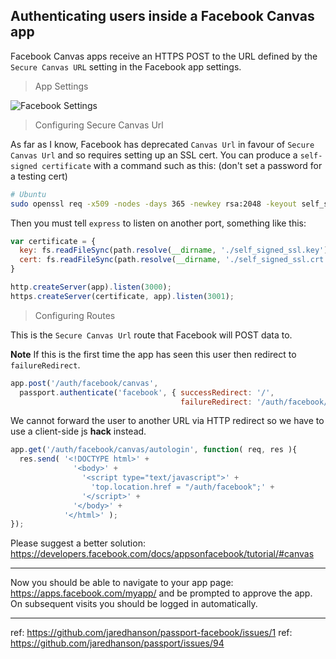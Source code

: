 Authenticating users inside a Facebook Canvas app
---

Facebook Canvas apps receive an HTTPS POST to the URL defined by the `Secure Canvas URL` setting in the Facebook app settings.

> App Settings

![Facebook Settings](http://s16.postimg.org/8jqaisnpx/app_settings2.png)

> Configuring Secure Canvas Url

As far as I know, Facebook has deprecated `Canvas Url` in favour of `Secure Canvas Url` and so requires setting up an SSL cert. You can produce a `self-signed certificate` with a command such as this: (don't set a password for a testing cert)
```bash
# Ubuntu
sudo openssl req -x509 -nodes -days 365 -newkey rsa:2048 -keyout self_signed_ssl.key -out self_signed_ssl.crt
```

Then you must tell `express` to listen on another port, something like this:
```javascript
var certificate = {
  key: fs.readFileSync(path.resolve(__dirname, './self_signed_ssl.key'), 'utf8'),
  cert: fs.readFileSync(path.resolve(__dirname, './self_signed_ssl.crt'), 'utf8')
}

http.createServer(app).listen(3000);
https.createServer(certificate, app).listen(3001);
```

> Configuring Routes

This is the `Secure Canvas Url` route that Facebook will POST data to.

**Note** If this is the first time the app has seen this user then redirect to `failureRedirect`.

```javascript
app.post('/auth/facebook/canvas', 
  passport.authenticate('facebook', { successRedirect: '/',
                                      failureRedirect: '/auth/facebook/canvas/autologin' }));
```

We cannot forward the user to another URL via HTTP redirect so we have to use a client-side js **hack** instead.

```javascript
app.get('/auth/facebook/canvas/autologin', function( req, res ){
  res.send( '<!DOCTYPE html>' +
              '<body>' +
                '<script type="text/javascript">' +
                  'top.location.href = "/auth/facebook";' +
                '</script>' +
              '</body>' +
            '</html>' );
});
```
Please suggest a better solution: https://developers.facebook.com/docs/appsonfacebook/tutorial/#canvas

---

Now you should be able to navigate to your app page: https://apps.facebook.com/myapp/ and be prompted to approve the app. On subsequent visits you should be logged in automatically.

---

ref: https://github.com/jaredhanson/passport-facebook/issues/1
ref: https://github.com/jaredhanson/passport/issues/94
